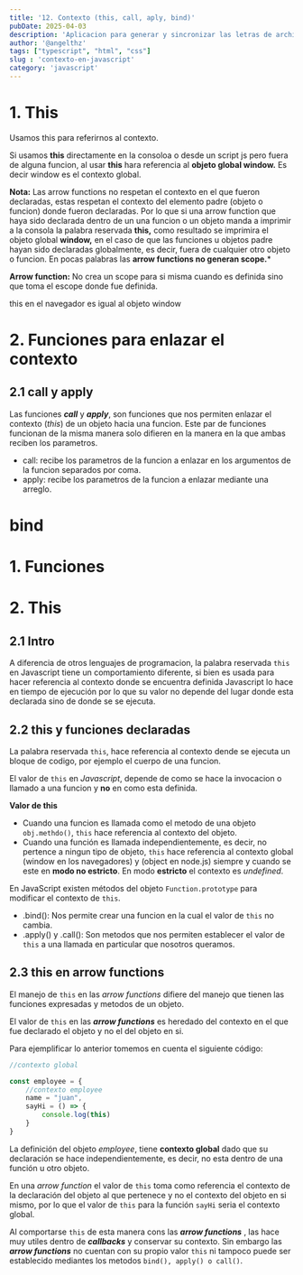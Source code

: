 ```yaml
---
title: '12. Contexto (this, call, aply, bind)'
pubDate: 2025-04-03
description: 'Aplicacion para generar y sincronizar las letras de archivos de audio "mp3"'
author: '@angelthz'
tags: ["typescript", "html", "css"]
slug : 'contexto-en-javascript'
category: 'javascript'
---
```



# 1. This

Usamos this para referirnos al contexto.

Si usamos **this** directamente en la consoloa o desde un script js pero fuera de alguna funcion, al usar ********this******** hara referencia al ******************************************objeto global window.****************************************** Es decir window es el contexto global.

********Nota:******** Las arrow functions no respetan el contexto en el que fueron declaradas, estas respetan el contexto del elemento padre (objeto o funcion) donde fueron declaradas. Por lo que si una arrow function que haya sido declarada dentro de un una funcion o un objeto manda a imprimir a la consola la palabra reservada **************this,************** como resultado se imprimira el objeto global ******************window,****************** en el caso de que las funciones  u objetos padre hayan sido declaradas globalmente, es decir, fuera de cualquier otro objeto o funcion. En pocas palabras las ******************************************************************arrow functions no generan scope.*******************************************************************

**********Arrow function:********** No crea un scope para si misma cuando es definida  sino que toma el escope donde fue definida.

this en el navegador es igual al objeto window


# 2. Funciones para enlazar el contexto


## 2.1 call y apply

Las funciones **_call_** y **_apply_**, son funciones que nos permiten enlazar el contexto (_this_) de un objeto hacia una funcion. Este par de funciones funcionan de la misma manera solo difieren en la manera en la que ambas reciben los parametros.

- call: recibe los parametros de la funcion a enlazar en los argumentos de la funcion separados por coma.
- apply: recibe los parametros de la funcion a enlazar mediante una arreglo.

# bind


# 1. Funciones


# 2. This

## 2.1 Intro

A diferencia de otros lenguajes de programacion, la palabra reservada `this` en Javascript tiene un comportamiento diferente, si bien es usada para hacer referencia al contexto donde se encuentra definida Javascript lo hace en tiempo de ejecución por lo que su valor no depende del lugar donde esta declarada sino de donde se se ejecuta.



## 2.2 this y funciones declaradas

La palabra reservada `this`, hace referencia al contexto dende se ejecuta un bloque de codigo, por ejemplo el cuerpo de una funcion.

El valor de `this` en _Javascript_, depende de como se hace la invocacion o llamado a una funcion y **no** en como esta definida. 

**Valor de this**

- Cuando una funcion es llamada como el metodo de una objeto `obj.methdo()`, `this` hace referencia al contexto del objeto.
- Cuando una función es llamada independientemente, es decir, no pertence a ningun tipo de objeto, `this` hace referencia al contexto global (window en los navegadores) y (object en node.js) siempre y cuando se este en **modo no estricto**. En modo **estricto** el contexto es _undefined_.

En JavaScript existen métodos del objeto `Function.prototype` para modificar el contexto de `this`.

- .bind(): Nos permite crear una funcion en la cual el valor de `this` no cambia.
- .apply() y .call(): Son metodos que nos permiten establecer el valor de `this` a una llamada en particular que nosotros queramos.

## 2.3 this en arrow functions

El manejo de `this` en las _arrow functions_ difiere del manejo que tienen las funciones expresadas y metodos de un objeto.

El valor de `this` en las **_arrow functions_** es heredado del contexto en el que fue declarado el objeto y no el del objeto en si.

Para ejemplificar lo anterior tomemos en cuenta el siguiente código:

```js
//contexto global

const employee = {
	//contexto employee
	name = "juan",
	sayHi = () => {
		console.log(this)
	}
}
```

La definición del objeto _employee_, tiene **contexto global** dado que su declaración se hace independientemente, es decir, no esta dentro de una función u otro objeto.

En una _arrow function_ el valor de `this` toma como referencia el contexto de la declaración del objeto al que pertenece y no el contexto del objeto en si mismo, por lo que el valor de `this` para la función `sayHi` seria el contexto global.

Al comportarse `this` de esta manera cons las **_arrow functions_** , las hace muy utiles dentro de **_callbacks_** y conservar su contexto. Sin embargo las **_arrow functions_** no cuentan con su propio valor `this` ni tampoco puede ser establecido mediantes los metodos `bind(), apply() o call()`.